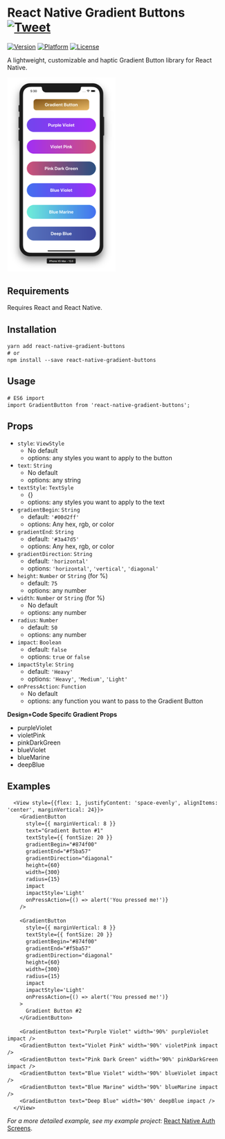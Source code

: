 # React Native Gradient Buttons [![Tweet](https://img.shields.io/twitter/url/http/shields.io.svg?style=social)](https://twitter.com/intent/tweet?text=Gradient%20buttons%20in%20%40reactnative%20by%20%40thomaswangio%20with%201%20line%20of%20code%21%20Instructions%20here%3A%20https%3A%2F%2Fgithub.com%2Fthomaswangio%2Freact-native-gradient-buttons)

[![Version](https://img.shields.io/badge/version-v1.3.2-red.svg)](https://www.npmjs.com/package/react-native-gradient-buttons)
[![Platform](https://img.shields.io/badge/platform-ios%2Fandroid-blue.svg)](https://facebook.github.io/react-native/)
[![License](https://img.shields.io/badge/license-MIT-lightgrey.svg)](https://github.com/thomaswangio/react-native-gradient-buttons/blob/master/LICENSE)

A lightweight, customizable and haptic Gradient Button library for React Native.

<img src="./Examples.png" alt="Examples" width="250">

## Requirements

Requires React and React Native.

## Installation

```
yarn add react-native-gradient-buttons
# or
npm install --save react-native-gradient-buttons
```

## Usage

```
# ES6 import
import GradientButton from 'react-native-gradient-buttons';
```

## Props

- `style`: `ViewStyle`
  - No default
  - options: any styles you want to apply to the button
- `text`: `String`
  - No default
  - options: any string
- `textStyle`: `TextSyle`
  - {}
  - options: any styles you want to apply to the text
- `gradientBegin`: `String`
  - default: `'#00d2ff'`
  - options: Any hex, rgb, or color
- `gradientEnd`: `String`
  - default: `'#3a47d5'`
  - options: Any hex, rgb, or color
- `gradientDirection`: `String`
  - default: `'horizontal'`
  - options: `'horizontal'`, `'vertical'`, `'diagonal'`
- `height`: `Number` or `String` (for %)
  - default: `75`
  - options: any number
- `width`: `Number` or `String` (for %)
  - No default
  - options: any number
- `radius`: `Number`
  - default: `50`
  - options: any number
- `impact`: `Boolean`
  - default: `false`
  - options: `true` or `false`
- `impactStyle`: `String`
  - default: `'Heavy'`
  - options: `'Heavy'`, `'Medium'`, `'Light'`
- `onPressAction`: `Function`
  - No default
  - options: any function you want to pass to the Gradient Button

**Design+Code Specifc Gradient Props**

- purpleViolet
- violetPink
- pinkDarkGreen
- blueViolet
- blueMarine
- deepBlue

## Examples

```
  <View style={{flex: 1, justifyContent: 'space-evenly', alignItems: 'center', marginVertical: 24}}>
    <GradientButton
      style={{ marginVertical: 8 }}
      text="Gradient Button #1"
      textStyle={{ fontSize: 20 }}
      gradientBegin="#874f00"
      gradientEnd="#f5ba57"
      gradientDirection="diagonal"
      height={60}
      width={300}
      radius={15}
      impact
      impactStyle='Light'
      onPressAction={() => alert('You pressed me!')}
    />

    <GradientButton
      style={{ marginVertical: 8 }}
      textStyle={{ fontSize: 20 }}
      gradientBegin="#874f00"
      gradientEnd="#f5ba57"
      gradientDirection="diagonal"
      height={60}
      width={300}
      radius={15}
      impact
      impactStyle='Light'
      onPressAction={() => alert('You pressed me!')}
    >
      Gradient Button #2
    </GradientButton>

    <GradientButton text="Purple Violet" width='90%' purpleViolet impact />
    <GradientButton text="Violet Pink" width='90%' violetPink impact />
    <GradientButton text="Pink Dark Green" width='90%' pinkDarkGreen impact />
    <GradientButton text="Blue Violet" width='90%' blueViolet impact />
    <GradientButton text="Blue Marine" width='90%' blueMarine impact />
    <GradientButton text="Deep Blue" width='90%' deepBlue impact />
  </View>
```

_For a more detailed example, see my example project_: [React Native Auth Screens](https://github.com/thomaswangio/auth-screens).
